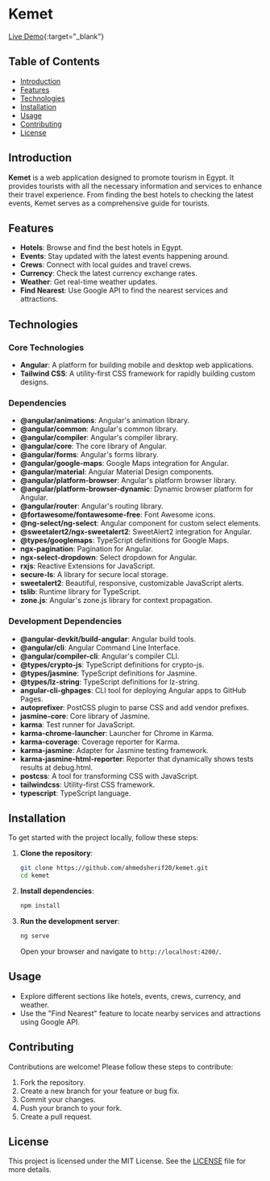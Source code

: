 # Kemet

[Live Demo](https://ahmedsherif20.github.io/kemet/home){:target="\_blank"}

## Table of Contents

- [Introduction](#introduction)
- [Features](#features)
- [Technologies](#technologies)
- [Installation](#installation)
- [Usage](#usage)
- [Contributing](#contributing)
- [License](#license)

## Introduction

**Kemet** is a web application designed to promote tourism in Egypt. It provides tourists with all the necessary information and services to enhance their travel experience. From finding the best hotels to checking the latest events, Kemet serves as a comprehensive guide for tourists.

## Features

- **Hotels**: Browse and find the best hotels in Egypt.
- **Events**: Stay updated with the latest events happening around.
- **Crews**: Connect with local guides and travel crews.
- **Currency**: Check the latest currency exchange rates.
- **Weather**: Get real-time weather updates.
- **Find Nearest**: Use Google API to find the nearest services and attractions.

## Technologies

### Core Technologies

- **Angular**: A platform for building mobile and desktop web applications.
- **Tailwind CSS**: A utility-first CSS framework for rapidly building custom designs.

### Dependencies

- **@angular/animations**: Angular's animation library.
- **@angular/common**: Angular's common library.
- **@angular/compiler**: Angular's compiler library.
- **@angular/core**: The core library of Angular.
- **@angular/forms**: Angular's forms library.
- **@angular/google-maps**: Google Maps integration for Angular.
- **@angular/material**: Angular Material Design components.
- **@angular/platform-browser**: Angular's platform browser library.
- **@angular/platform-browser-dynamic**: Dynamic browser platform for Angular.
- **@angular/router**: Angular's routing library.
- **@fortawesome/fontawesome-free**: Font Awesome icons.
- **@ng-select/ng-select**: Angular component for custom select elements.
- **@sweetalert2/ngx-sweetalert2**: SweetAlert2 integration for Angular.
- **@types/googlemaps**: TypeScript definitions for Google Maps.
- **ngx-pagination**: Pagination for Angular.
- **ngx-select-dropdown**: Select dropdown for Angular.
- **rxjs**: Reactive Extensions for JavaScript.
- **secure-ls**: A library for secure local storage.
- **sweetalert2**: Beautiful, responsive, customizable JavaScript alerts.
- **tslib**: Runtime library for TypeScript.
- **zone.js**: Angular's zone.js library for context propagation.

### Development Dependencies

- **@angular-devkit/build-angular**: Angular build tools.
- **@angular/cli**: Angular Command Line Interface.
- **@angular/compiler-cli**: Angular's compiler CLI.
- **@types/crypto-js**: TypeScript definitions for crypto-js.
- **@types/jasmine**: TypeScript definitions for Jasmine.
- **@types/lz-string**: TypeScript definitions for lz-string.
- **angular-cli-ghpages**: CLI tool for deploying Angular apps to GitHub Pages.
- **autoprefixer**: PostCSS plugin to parse CSS and add vendor prefixes.
- **jasmine-core**: Core library of Jasmine.
- **karma**: Test runner for JavaScript.
- **karma-chrome-launcher**: Launcher for Chrome in Karma.
- **karma-coverage**: Coverage reporter for Karma.
- **karma-jasmine**: Adapter for Jasmine testing framework.
- **karma-jasmine-html-reporter**: Reporter that dynamically shows tests results at debug.html.
- **postcss**: A tool for transforming CSS with JavaScript.
- **tailwindcss**: Utility-first CSS framework.
- **typescript**: TypeScript language.

## Installation

To get started with the project locally, follow these steps:

1. **Clone the repository**:

   ```bash
   git clone https://github.com/ahmedsherif20/kemet.git
   cd kemet
   ```

2. **Install dependencies**:

   ```bash
   npm install
   ```

3. **Run the development server**:
   ```bash
   ng serve
   ```
   Open your browser and navigate to `http://localhost:4200/`.

## Usage

- Explore different sections like hotels, events, crews, currency, and weather.
- Use the "Find Nearest" feature to locate nearby services and attractions using Google API.

## Contributing

Contributions are welcome! Please follow these steps to contribute:

1. Fork the repository.
2. Create a new branch for your feature or bug fix.
3. Commit your changes.
4. Push your branch to your fork.
5. Create a pull request.

## License

This project is licensed under the MIT License. See the [LICENSE](LICENSE) file for more details.

